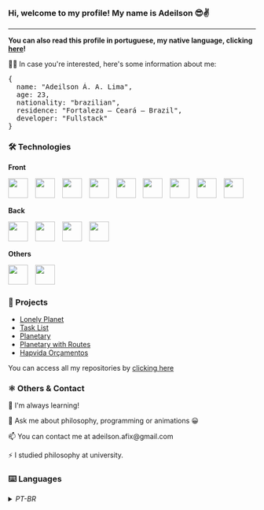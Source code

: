<h3> Hi, welcome to my profile! My name is Adeilson 😎✌️ </h3>
<hr />

<strong>You can also read this profile in portuguese, my native language, clicking <a href="#languages">here</a>!</strong>

<p>👨‍💻 In case you're interested, here's some information about me:<p>

<pre>
{
  name: "Adeilson Á. A. Lima",
  age: 23,
  nationality: "brazilian",
  residence: "Fortaleza — Ceará — Brazil",
  developer: "Fullstack"
}
</pre>

<h3>🛠 Technologies</h3>
<strong>Front</strong>
<p>
    <img src="https://cdn.jsdelivr.net/gh/devicons/devicon/icons/html5/html5-original.svg" width="40px" height="40px" />
    &ensp;
    <img src="https://cdn.jsdelivr.net/gh/devicons/devicon/icons/css3/css3-original.svg" width="40px" height="40px" />
    &ensp;
    <img src="https://cdn.jsdelivr.net/gh/devicons/devicon/icons/javascript/javascript-original.svg" width="40px" height="40px" />
    &ensp;
    <img src="https://cdn.jsdelivr.net/gh/devicons/devicon/icons/bootstrap/bootstrap-original.svg" width="40px" height="40px" />
    &ensp;
    <img src="https://cdn.jsdelivr.net/gh/devicons/devicon/icons/bulma/bulma-plain.svg" width="40px" height="40px" />
    &ensp;
    <img src="https://cdn.jsdelivr.net/gh/devicons/devicon/icons/canva/canva-original.svg" width="40px" height="40px" />
    &ensp;
    <img src="https://cdn.jsdelivr.net/gh/devicons/devicon/icons/react/react-original.svg" width="40px" height="40px" />
    &ensp;
    <img src="https://cdn.jsdelivr.net/gh/devicons/devicon/icons/babel/babel-original.svg" width="40px" height="40px" />
    &ensp;
    <img src="https://cdn.jsdelivr.net/gh/devicons/devicon/icons/webpack/webpack-original.svg" width="40px" height="40px" />
  </p>

<strong>Back</strong>
  <p>
    <img src="https://cdn.jsdelivr.net/gh/devicons/devicon/icons/nodejs/nodejs-original.svg" width="40px" height="40px" />
    &ensp;
    <img src="https://cdn.jsdelivr.net/gh/devicons/devicon/icons/mongodb/mongodb-original.svg" width="40px" height="40px" />
    &ensp;
    <img src="https://cdn.jsdelivr.net/gh/devicons/devicon/icons/docker/docker-original.svg" width="40px" height="40px" />
    &ensp;
    <img src="https://cdn.jsdelivr.net/gh/devicons/devicon/icons/express/express-original.svg" width="40px" height="40px" />  
  </p>

<strong>Others</strong>
  <p>
    <img src="https://cdn.jsdelivr.net/gh/devicons/devicon/icons/npm/npm-original-wordmark.svg" width="40px" height="40px" />
    &ensp;
    <img src="https://cdn.jsdelivr.net/gh/devicons/devicon/icons/git/git-original.svg" width="40px" height="40px" />
  </p>

<h3>🔗 Projects</h3>
<ul>
  <li><a href="https://adeilsonaalima.github.io/lonely-planet/">Lonely Planet</a></li>
  <li><a href="https://adeilsonaalima.github.io/task-list/">Task List</a></li>
  <li><a href="https://planetary-adeilsonaalima.vercel.app/">Planetary</a></li>
  <li><a href="https://planetary-routes-adeilsonaalima.vercel.app/">Planetary with Routes</a></li>
  <li><a href="https://hapvida.adila.tech/">Hapvida Orçamentos</a></li>
</ul>

<p>You can access all my repositories by <a href="https://github.com/adeilsonaalima?tab=repositories&q=&type=&language=&sort=name">clicking here</a></p>

<h3>⚛️ Others & Contact</h3>
<p>🧠 I'm always learning!</p>
<p>💬 Ask me about philosophy, programming or animations 😀</p>
<p>📫 You can contact me at adeilson.afix@gmail.com</p>
<p>⚡️ I studied philosophy at university.</p>

<h3>⌨️ Languages</h3>
<details>
<summary><i>PT-BR</i></summary>
  <h3>Oi, bem vindo ao meu perfil! Meu nome é Adeilson 😎✌️</h3>
  <hr />
  
  <p>👨‍💻 Caso você esteja interessado, aqui estão algumas informações sobre mim:<p>
  
  <pre>
  {
    nome: "Adeilson Á. A. Lima",
    idade: 23,
    nacionalidade: "brazilian",
    residencia: "Fortaleza — Ceará — Brazil",
    desenvolvedor: "Fullstack"
  }
  </pre>
  
  <h3>🛠 Tecnologias</h3>
  <strong>Front</strong>
  <p>
      <img src="https://cdn.jsdelivr.net/gh/devicons/devicon/icons/html5/html5-original.svg" width="40px" height="40px" />
      &ensp;
      <img src="https://cdn.jsdelivr.net/gh/devicons/devicon/icons/css3/css3-original.svg" width="40px" height="40px" />
      &ensp;
      <img src="https://cdn.jsdelivr.net/gh/devicons/devicon/icons/javascript/javascript-original.svg" width="40px" height="40px" />
      &ensp;
      <img src="https://cdn.jsdelivr.net/gh/devicons/devicon/icons/bootstrap/bootstrap-original.svg" width="40px" height="40px" />
      &ensp;
      <img src="https://cdn.jsdelivr.net/gh/devicons/devicon/icons/bulma/bulma-plain.svg" width="40px" height="40px" />
      &ensp;
      <img src="https://cdn.jsdelivr.net/gh/devicons/devicon/icons/canva/canva-original.svg" width="40px" height="40px" />
      &ensp;
      <img src="https://cdn.jsdelivr.net/gh/devicons/devicon/icons/react/react-original.svg" width="40px" height="40px" />
      &ensp;
      <img src="https://cdn.jsdelivr.net/gh/devicons/devicon/icons/babel/babel-original.svg" width="40px" height="40px" />
      &ensp;
      <img src="https://cdn.jsdelivr.net/gh/devicons/devicon/icons/webpack/webpack-original.svg" width="40px" height="40px" />
    </p>

  <strong>Back</strong>
    <p>
      <img src="https://cdn.jsdelivr.net/gh/devicons/devicon/icons/nodejs/nodejs-original.svg" width="40px" height="40px" />
      &ensp;
      <img src="https://cdn.jsdelivr.net/gh/devicons/devicon/icons/mongodb/mongodb-original.svg" width="40px" height="40px" />
      &ensp;
      <img src="https://cdn.jsdelivr.net/gh/devicons/devicon/icons/docker/docker-original.svg" width="40px" height="40px" />
      &ensp;
      <img src="https://cdn.jsdelivr.net/gh/devicons/devicon/icons/express/express-original.svg" width="40px" height="40px" />  
    </p>

  <strong>Outras</strong>
    <p>
      <img src="https://cdn.jsdelivr.net/gh/devicons/devicon/icons/npm/npm-original-wordmark.svg" width="40px" height="40px" />
      &ensp;
      <img src="https://cdn.jsdelivr.net/gh/devicons/devicon/icons/git/git-original.svg" width="40px" height="40px" />
    </p>

  <h3>🔗 Projetos</h3>
  <ul>
    <li><a href="https://adeilsonaalima.github.io/lonely-planet/">Planeta Solitário (Lonely Planet)</a></li>
    <li><a href="https://adeilsonaalima.github.io/task-list/">Lista de Tarefas (Task List)</a></li>
    <li><a href="https://planetary-adeilsonaalima.vercel.app/">Planetário (Planetary)</a></li>
    <li><a href="https://planetary-routes-adeilsonaalima.vercel.app/">Planetário com Rotas (Planetary with Routes)</a></li>
    <li><a href="https://hapvida.adila.tech/">Hapvida Orçamentos</a></li>
  </ul>

  <p>Você pode acessar todos os meus repositórios <a href="https://github.com/adeilsonaalima?tab=repositories&q=&type=&language=&sort=name">clicando aqui</a>!</p>

  <a name="languages"><h3>⚛️ Outros & Contato</h3></a>
  <p>🧠 Estou sempre aprendendo!</p>
  <p>💬 Pergunte-me sobre filosofia, programação ou animações 😀</p>
  <p>📫 Você pode entrar em contato comigo em adeilson.afix@gmail.com</p>
  <p>⚡️ Eu estudei filosofia na universidade</p>
</details>
